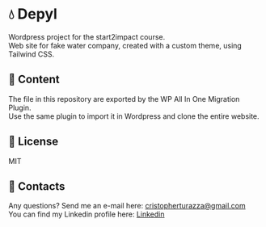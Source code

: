 # :droplet: Depyl

Wordpress project for the start2impact course.  
Web site for fake water company, created with a custom theme, using Tailwind CSS.

## :file_folder: Content

The file in this repository are exported by the WP All In One Migration Plugin.  
Use the same plugin to import it in Wordpress and clone the entire website.

## 📃 License

MIT

## 📧 Contacts

Any questions? Send me an e-mail here: cristopherturazza@gmail.com  
You can find my Linkedin profile here: [Linkedin](https://www.linkedin.com/in/cristopher-turazza-0863a026/)
